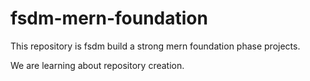 # fsdm-mern-foundation
This repository is fsdm build a strong mern foundation phase projects.

We are learning about repository creation.
